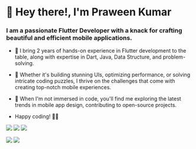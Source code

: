 ## <h1 style=""> 👋 Hey there!, I'm Praween Kumar </h1>

### I am a passionate Flutter Developer with a knack for crafting beautiful and efficient mobile applications. 

<!--
**praween-link/praween-link** is a ✨ _special_ ✨ repository because its `README.md` (this file) appears on your GitHub profile.

Here are some ideas to get you started:
-->
- 🔭 I bring 2 years of hands-on experience in Flutter development to the table, along with expertise in Dart, Java, Data Structure, and problem-solving.
- 🚀 Whether it's building stunning UIs, optimizing performance, or solving intricate coding puzzles, I thrive on the challenges that come with creating top-notch mobile experiences.
- 📱 When I'm not immersed in code, you'll find me exploring the latest trends in mobile app design, contributing to open-source projects.
  
- Happy coding! 🚀✨
<!--
- 🌱 I’m currently learning ...
- 👯 I’m looking to collaborate on ...
- 🤔 I’m looking for help with ...
- 💬 Ask me about ...
- 📫 How to reach me: ...
- 😄 Pronouns: ...
- ⚡ Fun fact: ...
-->





  [<img src="https://img.shields.io/badge/LinkedIn-0077B5?style=for-the-badge&logo=linkedin&logoColor=white" />](https://www.linkedin.com/in/pkumar-link) [<img src="https://img.shields.io/badge/YouTube-FF0000?style=for-the-badge&logo=youtube&logoColor=white" />](https://www.youtube.com/@pkumarlink5898) [<img src="https://img.shields.io/badge/Instagram-E4405F?style=for-the-badge&logo=instagram&logoColor=white" />](https://www.instagram.com/pkumar.link) 

  [<img src="https://img.shields.io/badge/-LeetCode-FFA116?style=for-the-badge&logo=LeetCode&logoColor=black" />](https://leetcode.com/praween_link) [<img src="https://img.shields.io/badge/CodeChef-B1361E?style=for-the-badge&logo=codechef&logoColor=white" />](https://www.codechef.com/users/praween_link)                     
